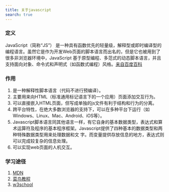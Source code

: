 ```yaml
---
title: 关于javascript
search: true
---
```


### 定义

JavaScript（简称“JS”） 是一种具有函数优先的轻量级，解释型或即时编译型的编程语言。虽然它是作为开发Web页面的脚本语言而出名的，但是它也被用到了很多非浏览器环境中，JavaScript 基于原型编程、多范式的动态脚本语言，并且支持面向对象、命令式和声明式（如函数式编程）风格。[来自百度百科](https://baike.baidu.com/item/javascript)

### 作用

1. 是一种解释性脚本语言（代码不进行预编译）。
2. 主要用来向HTML（标准通用标记语言下的一个应用）页面添加交互行为。 
3. 可以直接嵌入HTML页面，但写成单独的js文件有利于结构和行为的分离。
4. 跨平台特性，在绝大多数浏览器的支持下，可以在多种平台下运行（如Windows、Linux、Mac、Android、iOS等）。
5. Javascript脚本语言同其他语言一样，有它自身的基本数据类型，表达式和算术运算符及程序的基本程序框架。Javascript提供了四种基本的数据类型和两种特殊数据类型用来处理数据和文  字。而变量提供存放信息的地方，表达式则可以完成较复杂的信息处理。
6. 可以实现web页面的人机交互。

### 学习途径
1. [MDN](https://developer.mozilla.org/zh-CN/docs/Web/JavaScript)
2. [菜鸟教程](https://www.runoob.com/js/js-intro.html)
3. [w3school](https://www.w3school.com.cn/jsref/index.asp)
